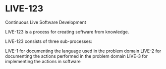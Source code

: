 LIVE-123
========

Continuous Live Software Development

LIVE-123 is a process for creating software from knowledge. 

LIVE-123 consists of three sub-processes:

 LIVE-1 for documenting the language used in the problem domain
 LIVE-2 for documenting the actions performed in the problem domain
 LIVE-3 for implementing the actions in software

 
